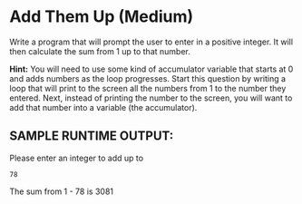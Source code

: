 # Add Them Up (Medium)  

Write a program that will prompt the user to enter in a positive integer. It will then calculate the sum from 1 up to that number. 

**Hint:** You will need to use some kind of accumulator variable that starts at 0 and adds numbers as the loop progresses. Start this question by writing a loop that will print to the screen all the numbers from 1 to the number they entered. Next, instead of printing the number to the screen, you will want to add that number into a variable (the accumulator).


## SAMPLE RUNTIME OUTPUT:

Please enter an integer to add up to

  ```78```
  
The sum from 1 - 78 is 3081
